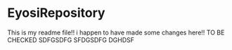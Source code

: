 # EyosiRepository
This is my readme file!! i happen to have made some changes here!!
TO BE CHECKED
SDFGSDFG
SFDGSDFG
DGHDSF
